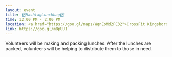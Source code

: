 ```yaml
---
layout: event
title: #️⃣HashtagLunchbag#️⃣
time: 12:00 PM - 2:00 PM
location: <a href="https://goo.gl/maps/WqnEoMd2FE32">CrossFit Kingsboro</a>, Brooklyn
link: https://goo.gl/m8pUU1
---
```

Volunteers will be making and packing lunches. After the lunches are packed, volunteers will be helping to distribute them to those in need.
